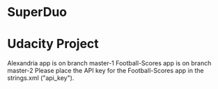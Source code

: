 # SuperDuo
Udacity Project
=======
Alexandria app is on branch master-1
Football-Scores app is on branch master-2
Please place the API key for the Football-Scores app in the strings.xml ("api_key").

